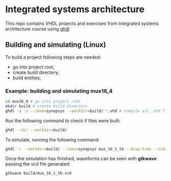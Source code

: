 # Integrated systems architecture
This repo contains VHDL projects and exercises from Integrated systems architecture course using [ghdl](http://ghdl.free.fr/)

## Building and simulating (Linux)
To build a project following steps are needed:
* go into project root;
* create build directory;
* build entities;

### Example: building and simulating mux16_4
```sh
cd mux16_4 # go into project root
mkdir build # create build directory
ghdl -a -v --ieee=synopsys --workdir=build/ *.vhd # compile all .vhd files
```

Run the following command to check if files were built:

```sh
ghdl --dir --workdir=build/
```

To simulate, running the following command:
```sh
ghdl -r --workdir=build/ --ieee=synopsys mux_16_1_tb --disp-time --vcd=build/mux_16_1_tb.vcd --stop-time=1000ns
```

Once the simulation has finished, waveforms can be seen with **gtkwave** passing the vcd file generated:

```sh
gtkwave build/mux_16_1_tb.vcd
```
